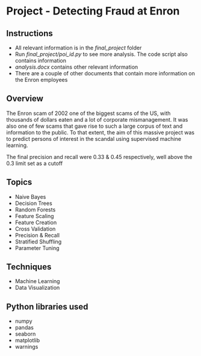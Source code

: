 # Project - Detecting Fraud at Enron

## Instructions
* All relevant information is in the *final_project* folder
* Run *final_project/poi_id.py* to see more analysis. The code script also contains information
* *analysis.docx* contains other relevant information
* There are a couple of other documents that contain more information on the Enron employees

## Overview
The Enron scam of 2002 one of the biggest scams of the US, with thousands of dollars eaten and a lot of corporate mismanagement. It was also one of few scams that gave rise to such a large corpus of text and information to the public.
To that extent, the aim of this massive project was to predict persons of interest in the scandal using supervised machine learning.

The final precision and recall were 0.33 & 0.45 respectively, well above the 0.3 limit set as a cutoff

## Topics
* Naive Bayes
* Decision Trees
* Random Forests
* Feature Scaling
* Feature Creation
* Cross Validation
* Precision & Recall
* Stratified Shuffling
* Parameter Tuning

## Techniques
* Machine Learning
* Data Visualization
 
## Python libraries used
* numpy
* pandas
* seaborn
* matplotlib
* warnings
